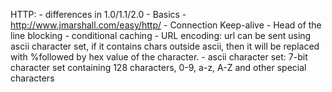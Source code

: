 HTTP:
	- differences in 1.0/1.1/2.0
	- Basics - http://www.jmarshall.com/easy/http/
	- Connection Keep-alive
	- Head of the line blocking
	- conditional caching
	- URL encoding:
		url can be sent using ascii character set, if it contains chars outside ascii, then it will be replaced
		with %followed by hex value of the character.
		- ascii character set:
			7-bit character set containing 128 characters, 0-9, a-z, A-Z and other special characters
